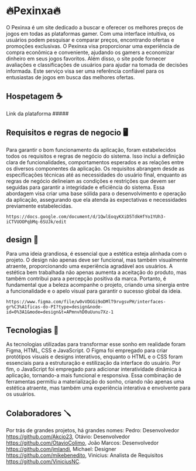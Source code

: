 # 🔥Pexinxa🔥 

O Pexinxa é um site dedicado a buscar e oferecer os melhores preços de jogos em todas as plataformas gamer. Com uma interface intuitiva, os usuários podem pesquisar e comparar preços, encontrando ofertas e promoções exclusivas. O Pexinxa visa proporcionar uma experiência de compra econômica e conveniente, ajudando os gamers a economizar dinheiro em seus jogos favoritos. Além disso, o site pode fornecer avaliações e classificações de usuários para ajudar na tomada de decisões informada. Este serviço visa ser uma referência confiável para os entusiastas de jogos em busca das melhores ofertas.

## Hospetagem ☕️

Link da plataforma #####

## Requisitos e regras de negocio 🖥️


Para garantir o bom funcionamento da aplicação, foram estabelecidos todos os requisitos e regras de negócio do sistema. Isso inclui a definição clara de funcionalidades, comportamentos esperados e as relações entre os diversos componentes da aplicação. Os requisitos abrangem desde as especificações técnicas até as necessidades do usuário final, enquanto as regras de negócio delineiam as condições e restrições que devem ser seguidas para garantir a integridade e eficiência do sistema. Essa abordagem visa criar uma base sólida para o desenvolvimento e operação da aplicação, assegurando que ela atenda às expectativas e necessidades previamente estabelecidas.

    https://docs.google.com/document/d/1QwlEoqyKXiD5TdkHfYo1YUh3-iCTVUOOPqbMq-6SUJk/edit

## design 🦄


Para uma ideia grandiosa, é essencial que a estética esteja alinhada com o projeto. O design não apenas deve ser funcional, mas também visualmente atraente, proporcionando uma experiência agradável aos usuários. A estética bem trabalhada não apenas aumenta a aceitação do produto, mas também contribui para a percepção positiva da marca. Portanto, é fundamental que a beleza acompanhe o projeto, criando uma sinergia entre a funcionalidade e o apelo visual para garantir o sucesso global da ideia.

    https://www.figma.com/file/w0vVDGGi9oDMlT9rvgsvPH/interfaces-gr%C3%A1ficas-do-PI?type=design&node-id=0%3A1&mode=design&t=APmnvhD0uUunu7Xz-1

## Tecnologias 🤖


As tecnologias utilizadas para transformar esse sonho em realidade foram Figma, HTML, CSS e JavaScript. O Figma foi empregado para criar protótipos visuais e designs interativos, enquanto o HTML e o CSS foram essenciais para a estruturação e estilização da interface do usuário. Por fim, o JavaScript foi empregado para adicionar interatividade dinâmica à aplicação, tornando-a mais funcional e responsiva. Essa combinação de ferramentas permitiu a materialização do sonho, criando não apenas uma estética atraente, mas também uma experiência interativa e envolvente para os usuários.

## Colaboradores 🪛

Por trás de grandes projetos, há grandes nomes:
Pedro: Desenvolvedor https://github.com/Akcio23,
Otávio: Desenvolvedor https://github.com/OtavioColimo,
João Marcos: Desenvolvedor https://github.com/jmlandi,
Michael: Designer https://github.com/mikebenedito,
Vinicius: Analista de Requisitos https://github.com/ViniciusNC.